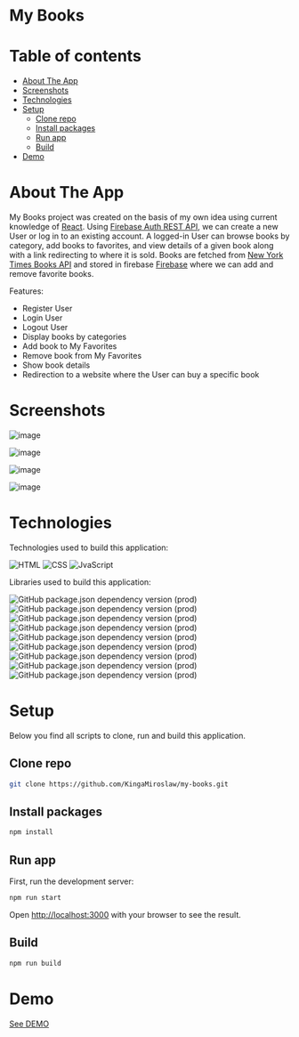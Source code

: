# My Books

# Table of contents

- [About The App](#about-the-app)
- [Screenshots](#screenshots)
- [Technologies](#technologies)
- [Setup](#setup)
  - [Clone repo](#clone-repo)
  - [Install packages](#install-packages)
  - [Run app](#run-app)
  - [Build](#build)
- [Demo](#demo)

# About The App

My Books project was created on the basis of my own idea using current knowledge of [React](https://reactjs.org/). Using [Firebase Auth REST API](https://firebase.google.com/docs/reference/rest/auth), we can create a new User or log in to an existing account. A logged-in User can browse books by category, add books to favorites, and view details of a given book along with a link redirecting to where it is sold. Books are fetched from [New York Times Books API](https://developer.nytimes.com/docs/books-product/1/overview) and stored in firebase [Firebase](https://firebase.google.com/) where we can add and remove favorite books. 


Features:
- Register User
- Login User
- Logout User
- Display books by categories
- Add book to My Favorites
- Remove book from My Favorites
- Show book details
- Redirection to a website where the User can buy a specific book

# Screenshots

![image](https://user-images.githubusercontent.com/106964401/226601986-16d11cd0-6e82-4c56-a339-66c1da1500a9.png)

![image](https://user-images.githubusercontent.com/106964401/226641847-118b2b4f-acfb-4e9a-9f06-15de60e5b960.png)

![image](https://user-images.githubusercontent.com/106964401/226642702-985a6d74-9aa9-4767-ab2e-9b0cfa1324db.png)

![image](https://user-images.githubusercontent.com/106964401/226643283-8890a450-f618-43f4-b965-76688035ef24.png)



# Technologies

Technologies used to build this application:

![HTML](https://img.shields.io/badge/HTML5-E34F26?style=for-the-badge&logo=html5&logoColor=white)
![CSS](https://img.shields.io/badge/CSS3-1572B6?style=for-the-badge&logo=css3&logoColor=white)
![JvaScript](https://img.shields.io/badge/JavaScript-F7DF1E?style=for-the-badge&logo=javascript&logoColor=black)



Libraries used to build this application:

![GitHub package.json dependency version (prod)](https://img.shields.io/github/package-json/dependency-version/KingaMiroslaw/my-books/react)
![GitHub package.json dependency version (prod)](https://img.shields.io/github/package-json/dependency-version/KingaMiroslaw/my-books/react-dom)
![GitHub package.json dependency version (prod)](https://img.shields.io/github/package-json/dependency-version/KingaMiroslaw/my-books/@reduxjs/toolkit)
![GitHub package.json dependency version (prod)](https://img.shields.io/github/package-json/dependency-version/KingaMiroslaw/my-books/react-redux)
![GitHub package.json dependency version (prod)](https://img.shields.io/github/package-json/dependency-version/KingaMiroslaw/my-books/react-router-dom)
![GitHub package.json dependency version (prod)](https://img.shields.io/github/package-json/dependency-version/KingaMiroslaw/my-books/react-hook-form)
![GitHub package.json dependency version (prod)](https://img.shields.io/github/package-json/dependency-version/KingaMiroslaw/my-books/react-icons)
![GitHub package.json dependency version (prod)](https://img.shields.io/github/package-json/dependency-version/KingaMiroslaw/my-books/@splidejs/react-splide)
![GitHub package.json dependency version (prod)](https://img.shields.io/github/package-json/dependency-version/KingaMiroslaw/my-books/react-tooltip)



# Setup

Below you find all scripts to clone, run and build this application.

## Clone repo

```bash
git clone https://github.com/KingaMiroslaw/my-books.git
```

## Install packages

```bash
npm install
```

## Run app

First, run the development server:

```bash
npm run start
```

Open [http://localhost:3000](http://localhost:3000) with your browser to see the result.

## Build

```bash
npm run build
```

# Demo

[See DEMO](https://kingamiroslaw.github.io/my-books/)

